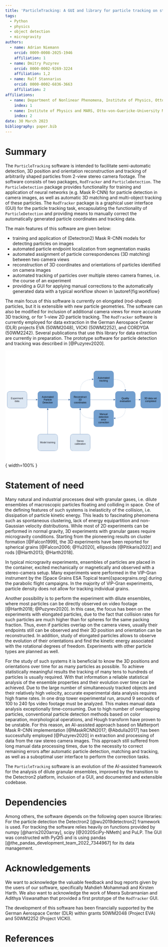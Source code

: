 ```yaml
---
title: 'ParticleTracking: A GUI and library for particle tracking on stereo camera images'
tags:
  - Python
  - physics
  - object detection
  - microgravity
authors:
  - name: Adrian Niemann
    orcid: 0009-0008-2025-1946
    affiliation: 1
  - name: Dmitry Puzyrev
    orcid: 0000-0002-9269-3224
    affiliation: 1,2
  - name: Ralf Stannarius
    orcid: 0000-0002-6836-3663
    affiliation: 2
affiliations:
  - name: Department of Nonlinear Phenomena, Institute of Physics, Otto-von-Guericke-University Magdeburg
    index: 1
  - name: Institute of Physics and MARS, Otto-von-Guericke-University Magdeburg
    index: 2
date: 30 March 2023
bibliography: paper.bib
---
```


# Summary

<!-- TODO: insert link to docs -->

The `ParticleTracking` software is intended to facilitate semi-automatic detection, 3D position and orientation reconstruction and tracking of arbitrarily shaped particles from 2-view stereo camera footage.
The software consists of two packages, `RodTracker` and `ParticleDetection`.
The `ParticleDetection` package provides functionality for training and application of neural networks (e.g. Mask R-CNN) for particle detection in camera images, as well as automatic 3D matching and multi-object tracking of these particles. The `RodTracker` package is a graphical user interface (GUI) for the particle tracking task, encapsulating the functionality of `ParticleDetection` and providing means to manually correct the automatically generated particle coordinates and tracking data.

The main features of this software are given below:

- training and application of (Detectron2) Mask R-CNN models for detecting particles on images
- automated particle endpoint localization from segmentation masks
- automated assignment of particle correspondences (3D matching) between two camera views
- reconstruction of 3D coordinates and orientations of particles identified on camera images
- automated tracking of particles over multiple stereo camera frames, i.e. the course of an experiment
- providing a GUI for applying manual corrections to the automatically generated data with a typical workflow shown in \autoref{fig:workflow}

The main focus of this software is currently on elongated (rod-shaped) particles, but it is extensible with new particle geometries. 
The software can also be modified for inclusion of additional camera views for more accurate 3D tracking, or for 1-view 2D particle tracking.
The `RodTracker` software is currently employed for data extraction in the German Aerospace Center (DLR) projects EVA (50WM2048), VICKI (50WM2252), and CORDYGA (50WM2242). Several publications that use this library for data extraction are currently in preparation.
The prototype software for particle detection and tracking was described in [@Puzyrev2020].

![Typical workflow with the `RodTracker` for data extraction.\label{fig:workflow}](./workflow.png){ width=100% }

# Statement of need

Many natural and industrial processes deal with granular gases, i.e. dilute ensembles of macroscopic particles floating and colliding in space. One of the defining features of such systems is inelasticity of the collision, i.e. dissipation of particle kinetic energy. This leads to fascinating phenomena such as spontaneous clustering, lack of energy equipartition and non-Gaussian velocity distributions. 
While most of 2D experiments can be performed in normal gravity, 3D experiments with granular gases require microgravity conditions. Starting from the pioneering results on cluster formation [@Falcon1999], the 3D experiments have been reported for spherical grains [@Falcon2006; @Yu2020], ellipsoids [@Pitikaris2022] and rods [@Harth2013; @Harth2018]. 

<!-- FIXME: The following paragraph might not be necessary. Instead focus on the intended experiments. -->
In typical microgravity experiments, ensembles of particles are placed in the container, excited mechanically or magnetically and observed with a stereo-camera setup. Many experiments were performed in the VIP-Gran instrument by the (Space Grains ESA Topical team)[spacegrains.org] during the parabolic flight campaigns. In the majority of VIP-Gran experiments, particle density does not allow for tracking individual grains.

Another possibility is to perform the experiment with dilute ensembles, where most particles can be directly observed on video footage [@Harth2018; @Puzyrev2020]. In this case, the focus has been on the experiments with elongated particles, due to the fact that collision rates for such particles are much higher than for spheres for the same packing fraction. Thus, even if particles overlap on the camera views, usually their endpoints still can be observed and their 3D position and orientation can be reconstructed. In addition, study of elongated particles allows to observe the evolution of their orientations and find the kinetic energy associated with the rotational degrees of freedom. Experiments with other particle types are planned as well.

For the study of such systems it is beneficial to know the 3D positions and orientations over time for as many particles as possible. To achieve statistically meaningful results the tracking of many tens to hundreds of particles is usually required. With that information a reliable statistical analysis of the ensemble properties and their evolution over time can be achieved.
Due to the large number of simultaneously tracked objects and their relatively high velocity, accurate experimental data analysis requires high frame rates. In one drop tower experimental run, around 9 seconds of 100 to 240 fps video footage must be analyzed. This makes manual data analysis exceptionally time-consuming. Due to high number of overlapping particles, conventional particle detection methods based on color separation, morphological operations, and Hough transform have proven to be unstable. 
For this reason, an AI-assisted approach based on Matterport Mask R-CNN implementation [@MaskRCNN2017; @Abdulla2017] has been successfully employed [@Puzyrev2020] in extraction and processing of data from the raw stereo camera images.
This approach still suffered from long manual data processing times, due to the necessity to correct remaining errors after automatic particle detection, matching and tracking, as well as a suboptimal user interface to perform the correction tasks.

The `ParticleTracking` software is an evolution of the AI-assisted framework for the analysis of dilute granular ensembles, improved by the transition to the Detectron2 platform, inclusion of a GUI, and documented and extensible codebase. 

# Dependencies

Among others, the software depends on the following open source libraries: For the particle detection the Detectron2 [@wu2019detectron2] framework is used. For tracking the software relies heavily on functions provided by numpy [@harris2020array], scipy [@2020SciPy-NMeth] and PuLP. The GUI was constructed with PyQt5 and is using pandas [@the_pandas_development_team_2022_7344967] for its data management.

# Acknowledgements
We want to acknowledge the valuable feedback and bug reports given by the users of our software, specifically Mahdieh Mohammadi and Kirsten Harth.
We also want to acknowledge the work of Meera Subramanian and Adithya Viswanathan that provided a first prototype of the `RodTracker` GUI.

The development of this software has been financially supported by the German Aerospace Center (DLR) within grants 50WM2048 (Project EVA) and 50WM2252 (Project VICKI).

# References
